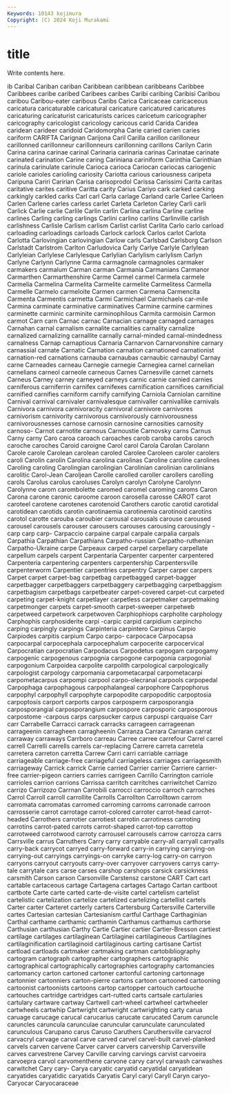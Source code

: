 ```yaml
---
Keywords: 10143 kojimura
Copyright: (C) 2024 Koji Murakami
---
```


# title

Write contents here.



ib Caribal Cariban cariban Caribbean caribbean caribbeans Caribbee
Caribbees caribe caribed Caribees caribes Caribi caribing Caribisi Caribou caribou
Caribou-eater caribous Caribs Carica Caricaceae caricaceous caricatura caricaturable caricatural caricature
caricatured caricatures caricaturing caricaturist caricaturists carices caricetum caricographer caricography caricologist
caricology caricous carid Carida Caridea caridean carideer caridoid Caridomorpha Carie
caried carien caries cariform CARIFTA Carignan Carijona Caril Carilla carillon
carilloneur carillonned carillonneur carillonneurs carillonning carillons Carilyn Carin Carina carina
carinae carinal Carinaria carinaria carinas Carinatae carinate carinated carination Carine
caring Cariniana cariniform Carinthia Carinthian carinula carinulate carinule Carioca carioca
Cariocan cariocas cariogenic cariole carioles carioling cariosity Cariotta carious cariousness
caripeta Caripuna Cariri Caririan Carisa carisoprodol Carissa Carissimi Carita caritas
caritative carites caritive Caritta carity Carius Cariyo cark carked carking
carkingly carkled carks Carl carl Carla carlage Carland carle Carlee
Carleen Carlen Carlene carles carless carlet Carleta Carleton Carley Carli
carli Carlick Carlie carlie Carlile Carlin carlin Carlina carlina Carline
carline carlines Carling carling carlings Carlini carlino carlins Carlinville carlish
carlishness Carlisle Carlism carlism Carlist carlist Carlita Carlo carlo carload
carloading carloadings carloads Carlock carlock Carlos carlot Carlota Carlotta Carlovingian
carlovingian Carlow carls Carlsbad Carlsborg Carlson Carlstadt Carlstrom Carlton Carludovica
Carly Carlye Carlyle Carlylean Carlyleian Carlylese Carlylesque Carlylian Carlylism carlylism
Carlyn Carlyne Carlynn Carlynne Carma carmagnole carmagnoles carmaker carmakers carmalum
Carman carman Carmania Carmanians Carmanor Carmarthen Carmarthenshire Carme Carmel carmel
Carmela carmele Carmelia Carmelina Carmelita Carmelite carmelite Carmelitess Carmella Carmelle
Carmelo carmeloite Carmen carmen Carmena Carmencita Carmenta Carmentis carmetta Carmi
Carmichael Carmichaels car-mile Carmina carminate carminative carminatives Carmine carmine carmines
carminette carminic carminite carminophilous Carmita carmoisin Carmon carmot Carn carn
Carnac carnac Carnacian carnage carnaged carnages Carnahan carnal carnalism carnalite
carnalities carnality carnalize carnalized carnalizing carnallite carnally carnal-minded carnal-mindedness carnalness
Carnap carnaptious Carnaria Carnarvon Carnarvonshire carnary carnassial carnate Carnatic Carnation
carnation carnationed carnationist carnation-red carnations carnauba carnaubas carnaubic carnaubyl Carnay
carne Carneades carneau Carnegie carnegie Carnegiea carnel carnelian carnelians carneol
carneole carneous Carnes Carnesville carnet carnets Carneus Carney carney carneyed
carneys carnic carnie carnied carnies carniferous carniferrin carnifex carnifexes carnification
carnifices carnificial carnified carnifies carniform carnify carnifying Carniola Carniolan carnitine
Carnival carnival carnivaler carnivalesque carnivaller carnivallike carnivals Carnivora carnivora carnivoracity
carnivoral carnivore carnivores carnivorism carnivority carnivorous carnivorously carnivorousness carnivorousnesses carnose
carnosin carnosine carnosities carnosity carnoso- Carnot carnotite carnous Carnoustie Carnovsky
carns Carnus Carny carny Caro caroa caroach caroaches carob caroba
carobs caroch caroche caroches Caroid caroigne Carol carol Carola Carolan
Carolann Carole carole Carolean carolean caroled Carolee Caroleen caroler carolers
caroli Carolin carolin Carolina carolina carolinas Caroline caroline carolines Caroling
caroling Carolingian carolingian Carolinian carolinian carolinians carolitic Carol-Jean Caroljean Carolle
carolled caroller carollers carolling carols Carolus carolus caroluses Carolyn carolyn
Carolyne Carolynn Carolynne carom carombolette caromed caromel caroming caroms Caron
Carona carone caronic caroome caroon carosella carosse CAROT carot caroteel
carotene carotenes carotenoid Carothers carotic carotid carotidal carotidean carotids carotin
carotinaemia carotinemia carotinoid carotins carotol carotte carouba caroubier carousal carousals
carouse caroused carousel carousels carouser carousers carouses carousing carousingly -carp
carp carp- Carpaccio carpaine carpal carpale carpalia carpals Carpathia Carpathian
Carpathians Carpatho-russian Carpatho-ruthenian Carpatho-Ukraine carpe Carpeaux carped carpel carpellary carpellate
carpellum carpels carpent Carpentaria Carpenter carpenter carpentered Carpenteria carpentering carpenters
carpentership Carpentersville carpenterworm Carpentier carpentries carpentry Carper carper carpers Carpet
carpet carpet-bag carpetbag carpetbagged carpet-bagger carpetbagger carpetbaggers carpetbaggery carpetbagging carpetbaggism
carpetbagism carpetbags carpetbeater carpet-covered carpet-cut carpeted carpeting carpet-knight carpetlayer carpetless
carpetmaker carpetmaking carpetmonger carpets carpet-smooth carpet-sweeper carpetweb carpetweed carpetwork carpetwoven
Carphiophiops carpholite carphology Carphophis carphosiderite carpi -carpic carpid carpidium carpincho
carping carpingly carpings Carpinteria carpintero Carpinus Carpio Carpiodes carpitis carpium
Carpo carpo- carpocace Carpocapsa carpocarpal carpocephala carpocephalum carpocerite carpocervical Carpocratian
carpocratian Carpodacus Carpodetus carpogam carpogamy carpogenic carpogenous carpognia carpogone carpogonia
carpogonial carpogonium Carpoidea carpolite carpolith carpological carpologically carpologist carpology carpomania
carpometacarpal carpometacarpi carpometacarpus carpompi carpool carpo-olecranal carpools carpopedal Carpophaga carpophagous
carpophalangeal carpophore Carpophorus carpophyl carpophyll carpophyte carpopodite carpopoditic carpoptosia carpoptosis
carport carports carpos carposperm carposporangia carposporangial carposporangium carpospore carposporic carposporous
carpostome -carpous carps carpsucker carpus carpuspi carquaise Carr carr Carrabelle
Carracci carrack carracks carrageen carrageenan carrageenin carragheen carragheenin Carranza Carrara
Carraran carrat carraway carraways Carrboro carreau Carree carree carrefour Carrel
carrel carrell Carrelli carrells carrels car-replacing Carrere carreta carretela carretera
carreton carretta Carrew Carri carri carriable carriage carriageable carriage-free carriageful
carriageless carriages carriagesmith carriageway Carrick carrick Carrie carried Carrier carrier
Carriere carrier-free carrier-pigeon carriers carries carrigeen Carrillo Carrington carriole carrioles
carrion carrions Carrissa carritch carritches carriwitchet Carrizo carrizo Carrizozo Carrnan
Carrobili carrocci carroccio carroch carroches Carrol Carroll carroll carrollite Carrolls
Carrollton Carrolltown carrom carromata carromatas carromed carroming carroms carronade carroon
carrosserie carrot carrotage carrot-colored carroter carrot-head carrot-headed Carrothers carrotier carrotiest
carrotin carrotiness carroting carrotins carrot-pated carrots carrot-shaped carrot-top carrottop carrotweed
carrotwood carroty carrousel carrousels carrow carrozza carrs Carrsville carrus Carruthers
Carry carry carryable carry-all carryall carryalls carry-back carrycot carryed carry-forward
carry-in carrying carrying-on carrying-out carryings carryings-on carryke carry-log carry-on carryon
carryons carryout carryouts carry-over carryover carryovers carrys carry-tale carrytale cars
carse carses carshop carshops carsick carsickness carsmith Carson carson Carsonville
Carstensz carstone CART Cart cart cartable cartaceous cartage Cartagena cartages
Cartago Cartan cartboot cartbote Carte carte carted carte-de-visite cartel cartelism
cartelist cartelistic cartelization cartelize cartelized cartelizing cartellist cartels Carter carter
Carteret carterly carters Cartersburg Cartersville Carterville cartes Cartesian cartesian Cartesianism
cartful Carthage Carthaginian Carthal carthame carthamic carthamin Carthamus carthamus carthorse
Carthusian carthusian Carthy Cartie Cartier cartier Cartier-Bresson cartiest cartilage cartilages
cartilaginean Cartilaginei cartilagineous Cartilagines cartilaginification cartilaginoid cartilaginous carting cartisane Cartist
cartload cartloads cartmaker cartmaking cartman cartobibliography cartogram cartograph cartographer cartographers
cartographic cartographical cartographically cartographies cartography cartomancies cartomancy carton cartoned cartoner
cartonful cartoning cartonnage cartonnier cartonniers carton-pierre cartons cartoon cartooned cartooning
cartoonist cartoonists cartoons cartop cartopper cartouch cartouche cartouches cartridge cartridges
cart-rutted carts cartsale cartularies cartulary cartware cartway Cartwell cart-wheel cartwheel
cartwheeler cartwheels cartwhip Cartwright cartwright cartwrighting carty carua caruage carucage
carucal carucarius carucate carucated Carum caruncle caruncles caruncula carunculae caruncular
carunculate carunculated carunculous Carupano carus Caruso Caruthers Caruthersville carvacrol carvacryl
carvage carval carve carved carvel carvel-built carvel-planked carvels carven carvene
Carver carver carvers carvership Carversville carves carvestrene Carvey Carville carving
carvings carvist carvoeira carvoepra carvol carvomenthene carvone carvy carvyl carwash
carwashes carwitchet Cary cary- Carya caryatic caryatid caryatidal caryatidean caryatides
caryatidic caryatids Caryatis Caryl caryl Caryll Caryn caryo- Caryocar Caryocaraceae
